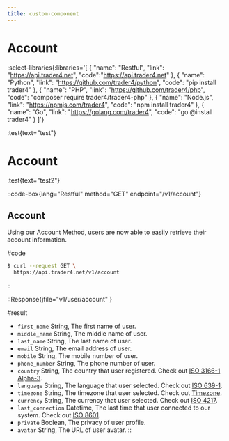 ```yaml
---
title: custom-component
---
```


# Account

:select-libraries{:libraries='[
{
"name": "Restful",
"link": "https://api.trader4.net",
"code":"https://api.trader4.net"
},
{
"name": "Python",
"link": "https://github.com/trader4/python",
"code": "pip install trader4"
},
{
"name": "PHP",
"link": "https://github.com/trader4/php",
"code": "composer require trader4/trader4-php"
},
{
"name": "Node.js",
"link": "https://npmjs.com/trader4",
"code": "npm install trader4"
},
{
"name": "Go",
"link": "https://golang.com/trader4",
"code": "go @install trader4"
}
]'}

:test{text="test"}

# Account

:test{text="test2"}

::code-box{lang="Restful" method="GET" endpoint="/v1/account"}

## Account

Using our Account Method, users are now able to easily retrieve their account information.

#code

```bash
$ curl --request GET \
  https://api.trader4.net/v1/account
```

::

::Response{jfile="v1/user/account" }

#result
- `first_name` <span>String</span>, The first name of user.
- `middle_name` <span>String</span>, The middle name of user.
- `last_name` <span>String</span>, The last name of user.
- `email` <span>String</span>, The email address of user.
- `mobile` <span>String</span>, The mobile number of user.
- `phone_number` <span>String</span>, The phone number of user.
- `country` <span>String</span>, The country that user registered. Check out [ISO 3166-1 Alpha-3](https://www.iso.org/iso-3166-country-codes.html).
- `language` <span>String</span>, The language that user selected. Check out [ISO 639-1](https://www.iso.org/iso-639-language-codes.html).
- `timezone` <span>String</span>, The timezone that user selected. Check out [Timezone](https://en.wikipedia.org/wiki/List_of_tz_database_time_zones).
- `currency` <span>String</span>, The currency that user selected. Check out [ISO 4217](https://www.iso.org/iso-4217-currency-codes.html).
- `last_connection` <span>Datetime</span>, The last time that user connected to our system. Check out [ISO 8601](https://www.iso.org/iso-8601-date-and-time-format.html).
- `private` <span>Boolean</span>, The privacy of user profile.
- `avatar` <span>String</span>, The URL of user avatar.
::

